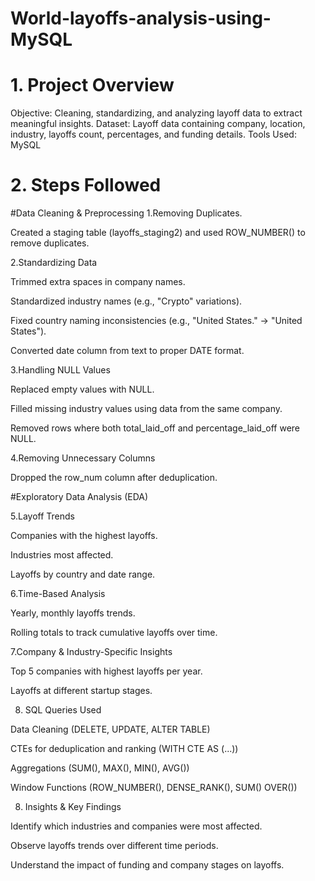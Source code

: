 # World-layoffs-analysis-using-MySQL

# 1. Project Overview
Objective: Cleaning, standardizing, and analyzing layoff data to extract meaningful insights.
Dataset: Layoff data containing company, location, industry, layoffs count, percentages, and funding details.
Tools Used: MySQL

# 2. Steps Followed
#Data Cleaning & Preprocessing
1.Removing Duplicates.

Created a staging table (layoffs_staging2) and used ROW_NUMBER() to remove duplicates.

2.Standardizing Data

Trimmed extra spaces in company names.

Standardized industry names (e.g., "Crypto" variations).

Fixed country naming inconsistencies (e.g., "United States." → "United States").

Converted date column from text to proper DATE format.

3.Handling NULL Values

Replaced empty values with NULL.

Filled missing industry values using data from the same company.

Removed rows where both total_laid_off and percentage_laid_off were NULL.

4.Removing Unnecessary Columns

Dropped the row_num column after deduplication.

#Exploratory Data Analysis (EDA)

5.Layoff Trends

Companies with the highest layoffs.

Industries most affected.

Layoffs by country and date range.

6.Time-Based Analysis

Yearly, monthly layoffs trends.

Rolling totals to track cumulative layoffs over time.

7.Company & Industry-Specific Insights

Top 5 companies with highest layoffs per year.

Layoffs at different startup stages.

8. SQL Queries Used
   
Data Cleaning (DELETE, UPDATE, ALTER TABLE)

CTEs for deduplication and ranking (WITH CTE AS (...))

Aggregations (SUM(), MAX(), MIN(), AVG())

Window Functions (ROW_NUMBER(), DENSE_RANK(), SUM() OVER())

8. Insights & Key Findings
   
Identify which industries and companies were most affected.

Observe layoffs trends over different time periods.

Understand the impact of funding and company stages on layoffs.
